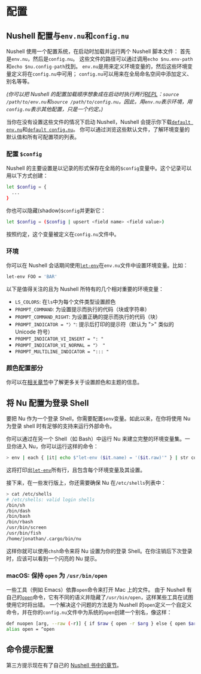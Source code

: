 # 配置

## Nushell 配置与`env.nu`和`config.nu`

Nushell 使用一个配置系统，在启动时加载并运行两个 Nushell 脚本文件：
首先是`env.nu`，然后是`config.nu`。
这些文件的路径可以通过调用`echo $nu.env-path`和`echo $nu.config-path`找到。
`env.nu`是用来定义环境变量的，然后这些环境变量定义将在`config.nu`中可用；
`config.nu`可以用来在全局命名空间中添加定义、别名等等。

_(你可以把 Nushell 的配置加载顺序想象成在启动时执行两行[REPL](https://en.wikipedia.org/wiki/Read%E2%80%93eval%E2%80%93print_loop)：`source /path/to/env.nu`和`source /path/to/config.nu`。因此，用`env.nu`表示环境，用`config.nu`表示其他配置，只是一个约定。)_

当你在没有设置这些文件的情况下启动 Nushell，Nushell 会提示你下载[`default env.nu`](https://github.com/nushell/nushell/blob/main/docs/sample_config/default_env.nu)和[`default config.nu`](https://github.com/nushell/nushell/blob/main/docs/sample_config/default_config.nu)。
你可以通过浏览这些默认文件，了解环境变量的默认值和所有可配置项的列表。

### 配置 `$config`

Nushell 的主要设置是以记录的形式保存在全局的`$config`变量中。这个记录可以用以下方式创建：

```bash
let $config = {
  ...
}
```

你也可以隐藏(shadow)`$config`并更新它：

```bash
let $config = ($config | upsert <field name> <field value>)
```

按照约定，这个变量被定义在`config.nu`文件中。

### 环境

你可以在 Nushell 会话期间使用[`let-env`](/book/commands/let-env.md)在`env.nu`文件中设置环境变量。比如：

```bash
let-env FOO = 'BAR'
```

以下是值得关注的且为 Nushell 所特有的几个相对重要的环境变量：

- `LS_COLORS`: 在`ls`中为每个文件类型设置颜色
- `PROMPT_COMMAND`: 为设置提示而执行的代码（块或字符串）
- `PROMPT_COMMAND_RIGHT`: 为设置正确的提示而执行的代码（块）
- `PROMPT_INDICATOR = "〉"`: 提示后打印的提示符（默认为 ">" 类似的 Unicode 符号）
- `PROMPT_INDICATOR_VI_INSERT = ": "`
- `PROMPT_INDICATOR_VI_NORMAL = "〉 "`
- `PROMPT_MULTILINE_INDICATOR = "::: "`

### 颜色配置部分

你可以在[相关章节](coloring_and_theming.md)中了解更多关于设置颜色和主题的信息。

## 将 Nu 配置为登录 Shell

要把 Nu 作为一个登录 Shell，你需要配置`$env`变量。如此以来，在你将使用 Nu 为登录 shell 时有足够的支持来运行外部命令。

你可以通过在另一个 Shell（如 Bash）中运行 Nu 来建立完整的环境变量集。一旦你进入 Nu，你可以运行这样的命令：

```bash
> env | each { |it| echo $"let-env ($it.name) = '($it.raw)'" } | str collect (char nl)
```

这将打印出[`let-env`](/book/commands/let-env.md)所有行，且包含每个环境变量及其设置。

接下来，在一些发行版上，你还需要确保 Nu 在`/etc/shells`列表中：

```bash
> cat /etc/shells
# /etc/shells: valid login shells
/bin/sh
/bin/dash
/bin/bash
/bin/rbash
/usr/bin/screen
/usr/bin/fish
/home/jonathan/.cargo/bin/nu
```

这样你就可以使用`chsh`命令来将 Nu 设置为你的登录 Shell。在你注销后下次登录时，应该可以看到一个闪亮的 Nu 提示。

### macOS: 保持 `open` 为 `/usr/bin/open`

一些工具（例如 Emacs）依靠`open`命令来打开 Mac 上的文件。
由于 Nushell 有自己的[`open`](/book/commands/open.md)命令，它有不同的语义并隐藏了`/usr/bin/open`，这样某些工具在试图使用它时将出错。
一个解决这个问题的方法是为 Nushell 的`open`定义一个自定义命令，并在你的`config.nu`文件中为系统的`open`创建一个别名，像这样：

```bash
def nuopen [arg, --raw (-r)] { if $raw { open -r $arg } else { open $arg } }
alias open = ^open
```

## 命令提示配置

第三方提示现在有了自己的 [Nushell 书中的章节](3rdpartyprompts.md)。
